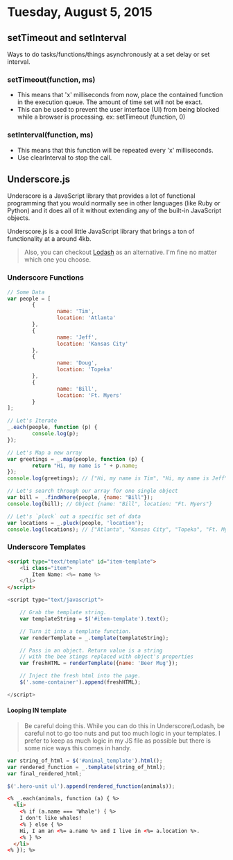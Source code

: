# Tuesday, August 5, 2015

## setTimeout and setInterval
Ways to do tasks/functions/things asynchronously at a set delay or set interval.

### setTimeout(function, ms)

- This means that 'x' milliseconds from now, place the contained function in the
  execution queue.  The amount of time set will not be exact.
- This can be used to prevent the user interface (UI) from being blocked while a
  browser is processing.  ex: setTimeout (function, 0)

### setInterval(function, ms)

- This means that this function will be repeated every 'x' milliseconds.
- Use clearInterval to stop the call.

## Underscore.js

Underscore is a JavaScript library that provides a lot of functional programming that you would normally see in other languages (like Ruby or Python) and it does all of it without extending any of the built-in JavaScript objects.

Underscore.js is a cool little JavaScript library that brings a ton of functionality at a around 4kb.

> Also, you can checkout [Lodash](http://lodash.com) as an alternative. I'm fine no matter which one you choose.

### Underscore Functions

```js
// Some Data
var people = [
        {
                name: 'Tim',
                location: 'Atlanta'
        },
        {
                name: 'Jeff',
                location: 'Kansas City'
        },
        {
                name: 'Doug',
                location: 'Topeka'
        },
        {
                name: 'Bill',
                location: 'Ft. Myers'
        }
];

// Let's Iterate
_.each(people, function (p) {
        console.log(p);
});

// Let's Map a new array
var greetings = _.map(people, function (p) {
        return "Hi, my name is " + p.name;
});
console.log(greetings); // ["Hi, my name is Tim", "Hi, my name is Jeff", "Hi, my name is Doug", "Hi, my name is Bill"]

// Let's search through our array for one single object
var bill = _.findWhere(people, {name: "Bill"});
console.log(bill); // Object {name: "Bill", location: "Ft. Myers"}

// Let's `pluck` out a specific set of data
var locations = _.pluck(people, 'location');
console.log(locations); // ["Atlanta", "Kansas City", "Topeka", "Ft. Myers"]
```

### Underscore Templates

```html
<script type="text/template" id="item-template">
    <li class="item">
        Item Name: <%= name %>
    </li>
</script>
```

```js
<script type="text/javascript">

    // Grab the template string.
    var templateString = $('#item-template').text();

    // Turn it into a template function.
    var renderTemplate = _.template(templateString);

    // Pass in an object. Return value is a string
    // with the bee stings replaced with object's properties
    var freshHTML = renderTemplate({name: 'Beer Mug'});

    // Inject the fresh html into the page.
    $('.some-container').append(freshHTML);

</script>
```

#### Looping IN template

> Be careful doing this. While you can do this in Underscore/Lodash, be careful not to go too nuts and put too much logic in your templates. I prefer to keep as much logic in my JS file as possible but there is some nice ways this comes in handy.

```js
var string_of_html = $('#animal_template').html();
var rendered_function = _.template(string_of_html);
var final_rendered_html;

$('.hero-unit ul').append(rendered_function(animals));
```

```html
<% _.each(animals, function (a) { %>
  <li>
    <% if (a.name === 'Whale') { %>
    I don't like whales!
    <% } else { %>
    Hi, I am an <%= a.name %> and I live in <%= a.location %>.
    <% } %>
  </li>
<% }); %>
```
